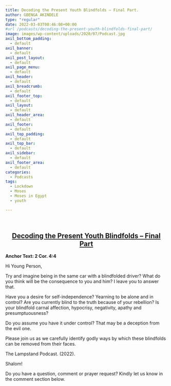 ```yaml
---
title: Decoding the Present Youth Blindfolds – Final Part.
author: GBENGA AKINDELE
type: "regular"
date: 2022-03-03T00:46:08+00:00
#url /podcasts/decoding-the-present-youth-blindfolds-final-part/
image: images/wp-content/uploads/2020/07/Podcast.jpg
axil_bottom_padding:
  - default
axil_banner:
  - default
axil_post_layout:
  - default
axil_page_menu:
  - default
axil_header:
  - default
axil_breadcrumb:
  - default
axil_footer_top:
  - default
axil_layout:
  - default
axil_header_area:
  - default
axil_footer:
  - default
axil_top_padding:
  - default
axil_top_bar:
  - default
axil_sidebar:
  - default
axil_footer_area:
  - default
categories:
  - Podcasts
tags:
  - Lockdown
  - Moses
  - Moses in Egypt
  - youth

---
```

&nbsp;

<h2 style="text-align: center;">
  <strong><u>Decoding the Present Youth Blindfolds – Final Part</u></strong>
</h2>

**Anchor Text: 2 Cor. 4:4**

Hi Young Person,

Try and imagine being in the same car with a blindfolded driver? What do you think will be the consequence to you and him? I leave you to answer that.

Have you a desire for self-independence? Yearning to be alone and in control? Are you currently blind to the truth because of your rebellion? Is your blindfold carnal affection, hypocrisy, negativity, apathy and presumptuousness?

Do you assume you have it under control? That may be a deception from the evil one.

Please join us as we carefully identify godly ways by which these blindfolds can be removed from their faces.

The Lampstand Podcast. (2022).

Shalom!

Do you have a question, comment or prayer request? Kindly let us know in the comment section below.
